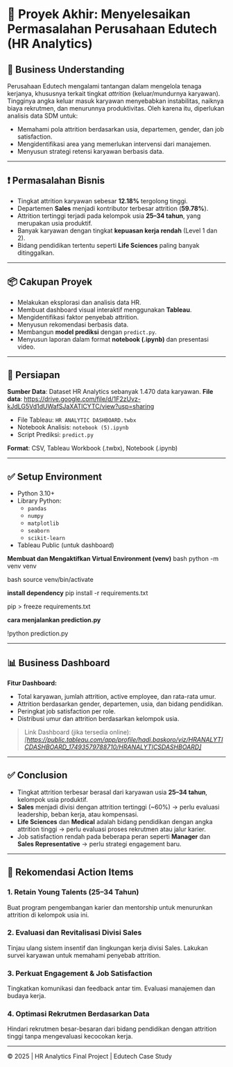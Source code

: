 
# 🎯 Proyek Akhir: Menyelesaikan Permasalahan Perusahaan Edutech (HR Analytics)

## 🧠 Business Understanding

Perusahaan Edutech mengalami tantangan dalam mengelola tenaga kerjanya, khususnya terkait tingkat *attrition* (keluar/mundurnya karyawan). Tingginya angka keluar masuk karyawan menyebabkan instabilitas, naiknya biaya rekrutmen, dan menurunnya produktivitas. Oleh karena itu, diperlukan analisis data SDM untuk:

- Memahami pola attrition berdasarkan usia, departemen, gender, dan job satisfaction.
- Mengidentifikasi area yang memerlukan intervensi dari manajemen.
- Menyusun strategi retensi karyawan berbasis data.

---

## ❗ Permasalahan Bisnis

- Tingkat attrition karyawan sebesar **12.18%** tergolong tinggi.
- Departemen **Sales** menjadi kontributor terbesar attrition (**59.78%**).
- Attrition tertinggi terjadi pada kelompok usia **25–34 tahun**, yang merupakan usia produktif.
- Banyak karyawan dengan tingkat **kepuasan kerja rendah** (Level 1 dan 2).
- Bidang pendidikan tertentu seperti **Life Sciences** paling banyak ditinggalkan.

---

## 📦 Cakupan Proyek

- Melakukan eksplorasi dan analisis data HR.
- Membuat dashboard visual interaktif menggunakan **Tableau**.
- Mengidentifikasi faktor penyebab attrition.
- Menyusun rekomendasi berbasis data.
- Membangun **model prediksi** dengan `predict.py`.
- Menyusun laporan dalam format **notebook (.ipynb)** dan presentasi video.

---

## 📂 Persiapan

**Sumber Data**: Dataset HR Analytics sebanyak 1.470 data karyawan.
**File data**: https://drive.google.com/file/d/1F2zUvz-kJdLG5Vd1dUWafSJaXATlCYTC/view?usp=sharing

- File Tableau: `HR ANALYTIC DASHBOARD.twbx`
- Notebook Analisis: `notebook (5).ipynb`
- Script Prediksi: `predict.py`

**Format**: CSV, Tableau Workbook (.twbx), Notebook (.ipynb)


---

## ✅ Setup Environment

- Python 3.10+
- Library Python:
  - `pandas`
  - `numpy`
  - `matplotlib`
  - `seaborn`
  - `scikit-learn`
- Tableau Public (untuk dashboard)

**Membuat dan Mengaktifkan Virtual Environment (venv)**
bash 
python -m venv venv

bash 
source venv/bin/activate

**install dependency**
pip install -r requirements.txt 

pip > freeze requirements.txt 

**cara menjalankan prediction.py**

!python prediction.py

---

## 📊 Business Dashboard

**Fitur Dashboard:**

- Total karyawan, jumlah attrition, active employee, dan rata-rata umur.
- Attrition berdasarkan gender, departemen, usia, dan bidang pendidikan.
- Peringkat job satisfaction per role.
- Distribusi umur dan attrition berdasarkan kelompok usia.

> Link Dashboard (jika tersedia online): *[https://public.tableau.com/app/profile/hadi.baskoro/viz/HRANALYTICDASHBOARD_17493579788710/HRANALYTICSDASHBOARD]*

---

## ✅ Conclusion

- Tingkat attrition terbesar berasal dari karyawan usia **25–34 tahun**, kelompok usia produktif.
- **Sales** menjadi divisi dengan attrition tertinggi (~60%) → perlu evaluasi leadership, beban kerja, atau kompensasi.
- **Life Sciences** dan **Medical** adalah bidang pendidikan dengan angka attrition tinggi → perlu evaluasi proses rekrutmen atau jalur karier.
- Job satisfaction rendah pada beberapa peran seperti **Manager** dan **Sales Representative** → perlu strategi engagement baru.

---

## 🔁 Rekomendasi Action Items

### 1. Retain Young Talents (25–34 Tahun)
Buat program pengembangan karier dan mentorship untuk menurunkan attrition di kelompok usia ini.

### 2. Evaluasi dan Revitalisasi Divisi Sales
Tinjau ulang sistem insentif dan lingkungan kerja divisi Sales. Lakukan survei karyawan untuk memahami penyebab attrition.

### 3. Perkuat Engagement & Job Satisfaction
Tingkatkan komunikasi dan feedback antar tim. Evaluasi manajemen dan budaya kerja.

### 4. Optimasi Rekrutmen Berdasarkan Data
Hindari rekrutmen besar-besaran dari bidang pendidikan dengan attrition tinggi tanpa mengevaluasi kecocokan kerja.

---

© 2025 | HR Analytics Final Project | Edutech Case Study
